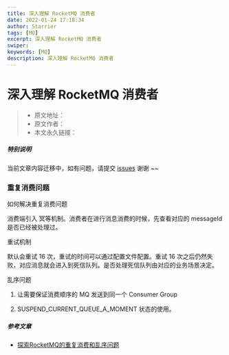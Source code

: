 ```yaml
---
title: 深入理解 RocketMQ 消费者
date: 2022-01-24 17:18:34
author: Starrier
tags: [MQ]
excerpt: 深入理解 RocketMQ 消费者
swiper:
keywords: [MQ]
description: 深入理解 RocketMQ 消费者
---
```


#  深入理解 RocketMQ 消费者

> * 原文地址：[]()
> * 原文作者：[]()
> * 本文永久链接：[]()

##### **特别说明**

当前文章内容迁移中，如有问题，请提交 [issues](https://github.com/Starrier/starrier.github.io/issues) 谢谢 ~~

### 重复消费问题

如何解决重复消费问题 

消费端引入 冥等机制。消费者在进行消息消费的时候，先查看对应的 messageId 是否已经被处理过。

重试机制

默认会重试 16 次，重试的时间可以通过配置文件配置。重试 16 次之后仍然失败，对应消息就会进入到死信队列。是否处理死信队列由对应的业务场景决定。

乱序问题

1. 让需要保证消费顺序的 MQ 发送到同一个 Consumer Group

2. SUSPEND_CURRENT_QUEUE_A_MOMENT 状态的使用。



##### 参考文章

- [探索RocketMQ的重复消费和乱序问题](https://zhuanlan.zhihu.com/p/290886627)
